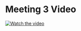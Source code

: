 # Meeting 3 Video

[![Watch the video](https://img.youtube.com/vi/Q3I4LI4Ph68/0.jpg)](https://www.youtube.com/watch?v=Q3I4LI4Ph68 )
